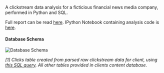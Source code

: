 A clickstream data analysis for a ficticious financial news media company, performed in Python and SQL.

Full report can be read [here](https://github.com/whugue/clickstream-analysis/blob/master/clickstream-analysis-writeup.pdf). IPython Notebook containing analysis code is [here](https://github.com/whugue/clickstream-analysis/blob/master/click-rate-analysis.ipynb).


#### Database Schema
![Database Schema](https://github.com/whugue/clickstream-analysis/blob/master/schema.png)


*[1] Clicks table created from parsed raw clickstream data for client, using [this SQL query](https://github.com/whugue/clickstream-analysis/blob/master/parse-log.sql). All other tables provided in clients content database.*

